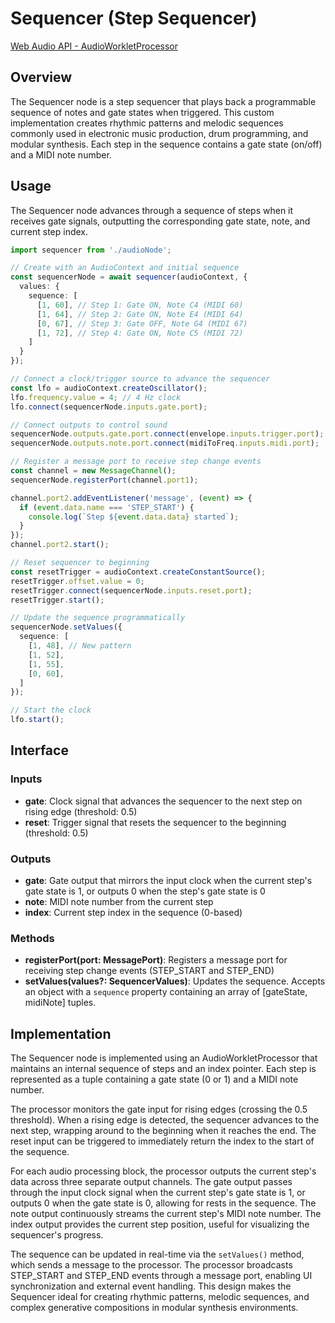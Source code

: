 # Sequencer (Step Sequencer)

[Web Audio API - AudioWorkletProcessor](https://developer.mozilla.org/docs/Web/API/AudioWorkletProcessor)

## Overview

The Sequencer node is a step sequencer that plays back a programmable sequence of notes and gate states when triggered. This custom implementation creates rhythmic patterns and melodic sequences commonly used in electronic music production, drum programming, and modular synthesis. Each step in the sequence contains a gate state (on/off) and a MIDI note number.

## Usage

The Sequencer node advances through a sequence of steps when it receives gate signals, outputting the corresponding gate state, note, and current step index.

```typescript
import sequencer from './audioNode';

// Create with an AudioContext and initial sequence
const sequencerNode = await sequencer(audioContext, {
  values: {
    sequence: [
      [1, 60], // Step 1: Gate ON, Note C4 (MIDI 60)
      [1, 64], // Step 2: Gate ON, Note E4 (MIDI 64)
      [0, 67], // Step 3: Gate OFF, Note G4 (MIDI 67)
      [1, 72], // Step 4: Gate ON, Note C5 (MIDI 72)
    ]
  }
});

// Connect a clock/trigger source to advance the sequencer
const lfo = audioContext.createOscillator();
lfo.frequency.value = 4; // 4 Hz clock
lfo.connect(sequencerNode.inputs.gate.port);

// Connect outputs to control sound
sequencerNode.outputs.gate.port.connect(envelope.inputs.trigger.port);
sequencerNode.outputs.note.port.connect(midiToFreq.inputs.midi.port);

// Register a message port to receive step change events
const channel = new MessageChannel();
sequencerNode.registerPort(channel.port1);

channel.port2.addEventListener('message', (event) => {
  if (event.data.name === 'STEP_START') {
    console.log(`Step ${event.data.data} started`);
  }
});
channel.port2.start();

// Reset sequencer to beginning
const resetTrigger = audioContext.createConstantSource();
resetTrigger.offset.value = 0;
resetTrigger.connect(sequencerNode.inputs.reset.port);
resetTrigger.start();

// Update the sequence programmatically
sequencerNode.setValues({
  sequence: [
    [1, 48], // New pattern
    [1, 52],
    [1, 55],
    [0, 60],
  ]
});

// Start the clock
lfo.start();
```

## Interface

### Inputs

- **gate**: Clock signal that advances the sequencer to the next step on rising edge (threshold: 0.5)
- **reset**: Trigger signal that resets the sequencer to the beginning (threshold: 0.5)

### Outputs

- **gate**: Gate output that mirrors the input clock when the current step's gate state is 1, or outputs 0 when the step's gate state is 0
- **note**: MIDI note number from the current step
- **index**: Current step index in the sequence (0-based)

### Methods

- **registerPort(port: MessagePort)**: Registers a message port for receiving step change events (STEP_START and STEP_END)
- **setValues(values?: SequencerValues)**: Updates the sequence. Accepts an object with a `sequence` property containing an array of [gateState, midiNote] tuples.

## Implementation

The Sequencer node is implemented using an AudioWorkletProcessor that maintains an internal sequence of steps and an index pointer. Each step is represented as a tuple containing a gate state (0 or 1) and a MIDI note number.

The processor monitors the gate input for rising edges (crossing the 0.5 threshold). When a rising edge is detected, the sequencer advances to the next step, wrapping around to the beginning when it reaches the end. The reset input can be triggered to immediately return the index to the start of the sequence.

For each audio processing block, the processor outputs the current step's data across three separate output channels. The gate output passes through the input clock signal when the current step's gate state is 1, or outputs 0 when the gate state is 0, allowing for rests in the sequence. The note output continuously streams the current step's MIDI note number. The index output provides the current step position, useful for visualizing the sequencer's progress.

The sequence can be updated in real-time via the `setValues()` method, which sends a message to the processor. The processor broadcasts STEP_START and STEP_END events through a message port, enabling UI synchronization and external event handling. This design makes the Sequencer ideal for creating rhythmic patterns, melodic sequences, and complex generative compositions in modular synthesis environments.
